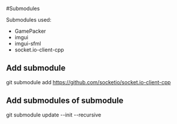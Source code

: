 #Submodules

Submodules used:
- GamePacker
- imgui
- imgui-sfml
- socket.io-client-cpp

## Add submodule
git submodule add https://github.com/socketio/socket.io-client-cpp

## Add submodules of submodule
git submodule update --init --recursive
